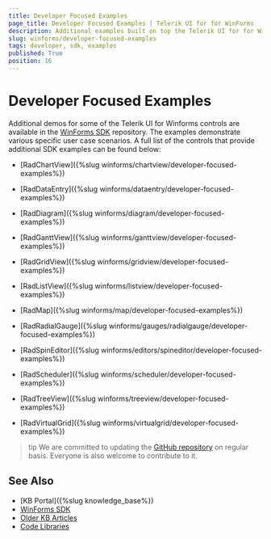 ```yaml
---
title: Developer Focused Examples
page_title: Developer Focused Examples | Telerik UI for for WinForms
description: Additional examples built on top the Telerik UI for for WinForms controls.
slug: winforms/developer-focused-examples
tags: developer, sdk, examples
published: True
position: 16
---
```


# Developer Focused Examples

Additional demos for some of the Telerik UI for Winforms controls are available in the [WinForms SDK](https://github.com/telerik/winforms-sdk) repository. The examples demonstrate various specific user case scenarios. A full list of the controls that provide additional SDK examples can be found below:

* [RadChartView]({%slug winforms/chartview/developer-focused-examples%})

* [RadDataEntry]({%slug winforms/dataentry/developer-focused-examples%})

* [RadDiagram]({%slug winforms/diagram/developer-focused-examples%})

* [RadGanttView]({%slug winforms/ganttview/developer-focused-examples%})

* [RadGridView]({%slug winforms/gridview/developer-focused-examples%})

* [RadListView]({%slug winforms/listview/developer-focused-examples%})

* [RadMap]({%slug winforms/map/developer-focused-examples%})

* [RadRadialGauge]({%slug winforms/gauges/radialgauge/developer-focused-examples%})

* [RadSpinEditor]({%slug winforms/editors/spineditor/developer-focused-examples%})

* [RadScheduler]({%slug winforms/scheduler/developer-focused-examples%})

* [RadTreeView]({%slug winforms/treeview/developer-focused-examples%})

* [RadVirtualGrid]({%slug winforms/virtualgrid/developer-focused-examples%})

>tip We are committed to updating the [GitHub repository](https://github.com/telerik/winforms-sdk) on regular basis. Everyone is also welcome to contribute to it.

## See Also

* [KB Portal]({%slug knowledge_base%})
* [WinForms SDK](https://github.com/telerik/winforms-sdk)
* [Older KB Articles](https://www.telerik.com/support/kb/winforms)
* [Code Libraries](http://www.telerik.com/support/code-library/winforms)